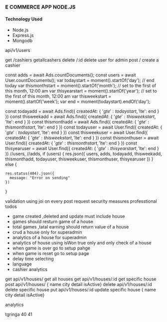 ### E COMMERCE APP NODE.JS

#### Technology Used 
 
 - Node.js 
 - Express.js
 - Mongodb 





api/v1/users

 get /cashiers        getallcashers
 delete  /:id delete user for admin
 post /    create a cashier














   const adds = await Ads.countDocuments();
  const users = await User.countDocuments();
  var todaystart = moment().startOf('day');
  // end today
  var thismonthstart = moment().startOf('month');   // set to the first of this month, 12:00 am
  var thisyearstart = moment().startOf('year');   // set to the first of this month, 12:00 am
  var thisweekstart = moment().startOf('week');
  var end = moment(todaystart).endOf('day');

  const todayadd = await Ads.find({ createdAt: { '$gte': todaystart, '$lte': end } })
  const thisweekadd = await Ads.find({ createdAt: { '$gte': thisweekstart, '$lte': end } })
  const thismonthadd = await Ads.find({ createdAt: { '$gte': thismonthstart, '$lte': end } })
  const todayuser = await User.find({ createdAt: { '$gte': todaystart, '$lte': end } })
  const thisweekuser = await User.find({ createdAt: { '$gte': thisweekstart, '$lte': end } })
  const thismonthuser = await User.find({ createdAt: { '$gte': thismonthstart, '$lte': end } })
  const thisyearuser = await User.find({ createdAt: { '$gte': thisyearstart, '$lte': end } })
  //users,
  //adds,
  if (users) {
    res.json({
      users,
      adds,
      todayadd,
      thisweekadd,
      thismonthadd,
      todayuser,
      thisweekuser,
      thismonthuser,
      thisyearuser
    })
  }
  else {

    res.status(404).json({
      message: "Error on sending"
    })
  }



  validation using joi  on every post request 
  security measures 
  professtional todos

  - game created ,deleted and update must include house
  - games should resturn game of a house 
  - total games ,tatal earning should return value of a house 
  - crud a house only for superadmin
  - analytics of a house for superadmin
  - analytics of house using isWon true only  and only check of a house 
  - when game is over go to setup pahge 
  - when game is reset go to setup page 
  - delay time selecting 
  - language 
  - cashier analytics 



get api/v1/houses/ get all houses
get api/v1/houses/:id get specific house 
post api/v1/houses/
    { name
     city
     detail
     isActive}
delete api/v1/houses/:id delete specific house 
put api/v1/houses/:id update specific house 
 { name
     city
     detail
     isActive}




analytics

tgringa 40 41